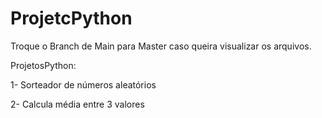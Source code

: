 # ProjetcPython

Troque o Branch de Main para Master caso queira visualizar os arquivos.

ProjetosPython:

1- Sorteador de números aleatórios

2- Calcula média entre 3 valores
